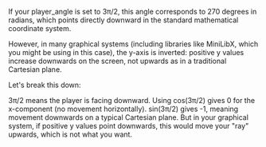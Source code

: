 If your player_angle is set to 3π/2, this angle corresponds to 270 degrees in radians, which points directly downward in the standard mathematical coordinate system.

However, in many graphical systems (including libraries like MiniLibX, which you might be using in this case), the y-axis is inverted: positive y values increase downwards on the screen, not upwards as in a traditional Cartesian plane.

Let's break this down:

3π/2 means the player is facing downward.
Using cos(3π/2) gives 0 for the x-component (no movement horizontally).
sin(3π/2) gives -1, meaning movement downwards on a typical Cartesian plane.
But in your graphical system, if positive y values point downwards, this would move your "ray" upwards, which is not what you want.